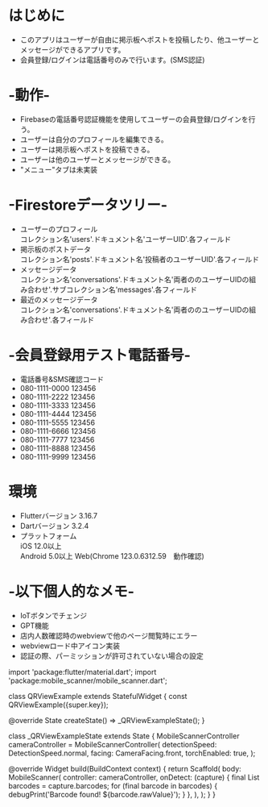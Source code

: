 # はじめに
- このアプリはユーザーが自由に掲示板へポストを投稿したり、他ユーザーとメッセージができるアプリです。  
- 会員登録/ログインは電話番号のみで行います。(SMS認証)  

# -動作-
- Firebaseの電話番号認証機能を使用してユーザーの会員登録/ログインを行う。  
- ユーザーは自分のプロフィールを編集できる。  
- ユーザーは掲示板へポストを投稿できる。  
- ユーザーは他のユーザーとメッセージができる。  
- "メニュー"タブは未実装  
 
# -Firestoreデータツリー-
- ユーザーのプロフィール  
コレクション名'users'.ドキュメント名'ユーザーUID'.各フィールド  
- 掲示板のポストデータ  
コレクション名'posts'.ドキュメント名'投稿者のユーザーUID'.各フィールド  
- メッセージデータ  
コレクション名'conversations'.ドキュメント名'両者ののユーザーUIDの組み合わせ'.サブコレクション名'messages'.各フィールド  
- 最近のメッセージデータ  
コレクション名'conversations'.ドキュメント名'両者ののユーザーUIDの組み合わせ'.各フィールド  

# -会員登録用テスト電話番号-
- 電話番号&SMS確認コード  
- 080-1111-0000  123456  
- 080-1111-2222	 123456  
- 080-1111-3333	 123456  
- 080-1111-4444	 123456  
- 080-1111-5555	 123456  
- 080-1111-6666	 123456  
- 080-1111-7777	 123456  
- 080-1111-8888	 123456  
- 080-1111-9999	 123456  

# 環境
- Flutterバージョン 3.16.7  
- Dartバージョン 3.2.4  
- プラットフォーム  
iOS 12.0以上  
Android 5.0以上
Web(Chrome 123.0.6312.59　動作確認)

# -以下個人的なメモ-
- IoTボタンでチェンジ  
- GPT機能  
- 店内人数確認時のwebviewで他のページ閲覧時にエラー  
- webviewロード中アイコン実装  
- 認証の際、パーミッションが許可されていない場合の設定  


import 'package:flutter/material.dart';
import 'package:mobile_scanner/mobile_scanner.dart';

class QRViewExample extends StatefulWidget {
  const QRViewExample({super.key});

  @override
  State<StatefulWidget> createState() => _QRViewExampleState();
}

class _QRViewExampleState extends State<QRViewExample> {
  MobileScannerController cameraController = MobileScannerController(
    detectionSpeed: DetectionSpeed.normal,
    facing: CameraFacing.front,
    torchEnabled: true,
  );

  @override
  Widget build(BuildContext context) {
    return Scaffold(
      body: MobileScanner(
        controller: cameraController,
        onDetect: (capture) {
          final List<Barcode> barcodes = capture.barcodes;
          for (final barcode in barcodes) {
            debugPrint('Barcode found! ${barcode.rawValue}');
          }
        },
      ),
    );
  }
}
